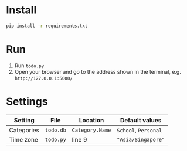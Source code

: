 # Install

```sh
pip install -r requirements.txt
```

# Run

1. Run `todo.py`
1. Open your browser and go to the address shown in the terminal, e.g. `http://127.0.0.1:5000/`

# Settings

| Setting    | File      | Location        | Default values       |
| ---------- | --------- | --------------- | -------------------- |
| Categories | `todo.db` | `Category.Name` | `School`, `Personal` |
| Time zone  | `todo.py` | line 9          | `"Asia/Singapore"`   |

